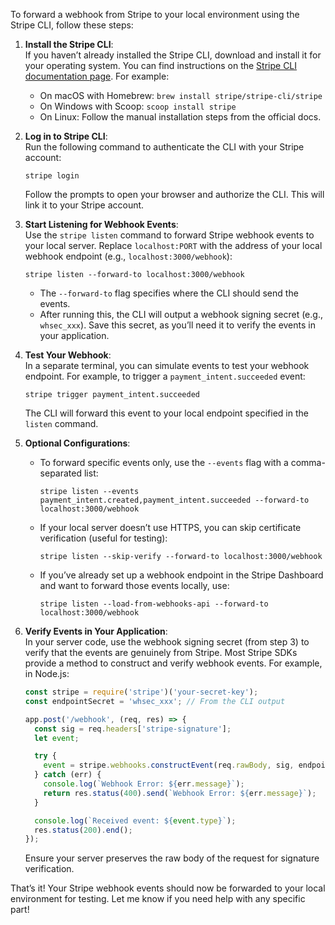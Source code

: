 To forward a webhook from Stripe to your local environment using the Stripe CLI, follow these steps:

1. **Install the Stripe CLI**:  
   If you haven’t already installed the Stripe CLI, download and install it for your operating system. You can find instructions on the [Stripe CLI documentation page](https://stripe.com/docs/stripe-cli). For example:
   - On macOS with Homebrew: `brew install stripe/stripe-cli/stripe`
   - On Windows with Scoop: `scoop install stripe`
   - On Linux: Follow the manual installation steps from the official docs.

2. **Log in to Stripe CLI**:  
   Run the following command to authenticate the CLI with your Stripe account:
   ```
   stripe login
   ```
   Follow the prompts to open your browser and authorize the CLI. This will link it to your Stripe account.

3. **Start Listening for Webhook Events**:  
   Use the `stripe listen` command to forward Stripe webhook events to your local server. Replace `localhost:PORT` with the address of your local webhook endpoint (e.g., `localhost:3000/webhook`):
   ```
   stripe listen --forward-to localhost:3000/webhook
   ```
   - The `--forward-to` flag specifies where the CLI should send the events.
   - After running this, the CLI will output a webhook signing secret (e.g., `whsec_xxx`). Save this secret, as you’ll need it to verify the events in your application.

4. **Test Your Webhook**:  
   In a separate terminal, you can simulate events to test your webhook endpoint. For example, to trigger a `payment_intent.succeeded` event:
   ```
   stripe trigger payment_intent.succeeded
   ```
   The CLI will forward this event to your local endpoint specified in the `listen` command.

5. **Optional Configurations**:  
   - To forward specific events only, use the `--events` flag with a comma-separated list:
     ```
     stripe listen --events payment_intent.created,payment_intent.succeeded --forward-to localhost:3000/webhook
     ```
   - If your local server doesn’t use HTTPS, you can skip certificate verification (useful for testing):
     ```
     stripe listen --skip-verify --forward-to localhost:3000/webhook
     ```
   - If you’ve already set up a webhook endpoint in the Stripe Dashboard and want to forward those events locally, use:
     ```
     stripe listen --load-from-webhooks-api --forward-to localhost:3000/webhook
     ```

6. **Verify Events in Your Application**:  
   In your server code, use the webhook signing secret (from step 3) to verify that the events are genuinely from Stripe. Most Stripe SDKs provide a method to construct and verify webhook events. For example, in Node.js:
   ```javascript
   const stripe = require('stripe')('your-secret-key');
   const endpointSecret = 'whsec_xxx'; // From the CLI output

   app.post('/webhook', (req, res) => {
     const sig = req.headers['stripe-signature'];
     let event;

     try {
       event = stripe.webhooks.constructEvent(req.rawBody, sig, endpointSecret);
     } catch (err) {
       console.log(`Webhook Error: ${err.message}`);
       return res.status(400).send(`Webhook Error: ${err.message}`);
     }

     console.log(`Received event: ${event.type}`);
     res.status(200).end();
   });
   ```
   Ensure your server preserves the raw body of the request for signature verification.

That’s it! Your Stripe webhook events should now be forwarded to your local environment for testing. Let me know if you need help with any specific part!